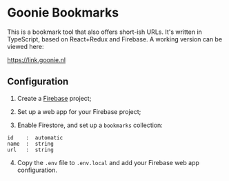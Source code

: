 # Goonie Bookmarks

This is a bookmark tool that also offers short-ish URLs. It's written in TypeScript, based on React+Redux and Firebase. A working version can be viewed here:

<https://link.goonie.nl>

## Configuration

1. Create a [Firebase](https://firebase.google.com) project;

2. Set up a web app for your Firebase project;

3. Enable Firestore, and set up a `bookmarks` collection:

```
id    :  automatic
name  :  string
url   :  string
```

4. Copy the `.env` file to `.env.local` and add your Firebase web app configuration.
